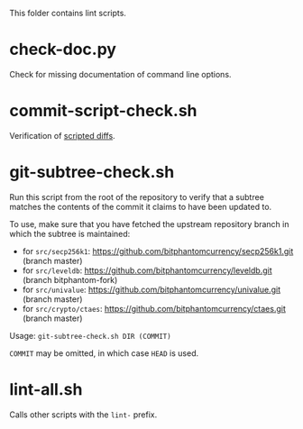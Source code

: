 This folder contains lint scripts.

check-doc.py
============
Check for missing documentation of command line options.

commit-script-check.sh
======================
Verification of [scripted diffs](/doc/developer-notes.md#scripted-diffs).

git-subtree-check.sh
====================
Run this script from the root of the repository to verify that a subtree matches the contents of
the commit it claims to have been updated to.

To use, make sure that you have fetched the upstream repository branch in which the subtree is
maintained:
* for `src/secp256k1`: https://github.com/bitphantomcurrency/secp256k1.git (branch master)
* for `src/leveldb`: https://github.com/bitphantomcurrency/leveldb.git (branch bitphantom-fork)
* for `src/univalue`: https://github.com/bitphantomcurrency/univalue.git (branch master)
* for `src/crypto/ctaes`: https://github.com/bitphantomcurrency/ctaes.git (branch master)

Usage: `git-subtree-check.sh DIR (COMMIT)`

`COMMIT` may be omitted, in which case `HEAD` is used.

lint-all.sh
===========
Calls other scripts with the `lint-` prefix.
